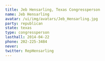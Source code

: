 ```yaml
---
title: Jeb Hensarling, Texas Congressperson
name: Jeb Hensarling
avatar: /ui/img/avatars/Jeb_Hensarling.jpg
party: republican
state: texas
type: congressperson
lasthall: 2014-04-22
phone: 202-225-3484
never: 
twitter: RepHensarling
---
```

